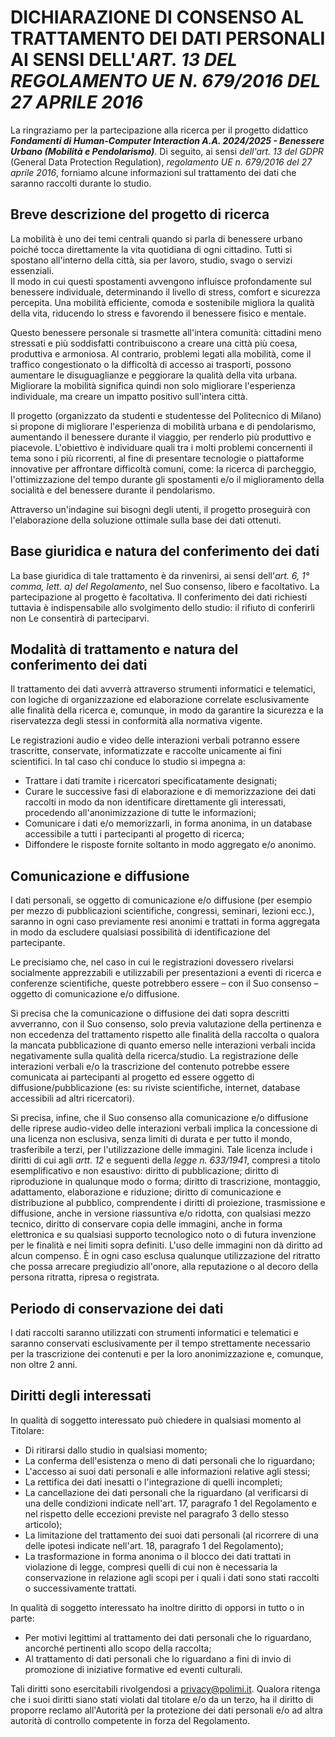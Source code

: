 # DICHIARAZIONE DI CONSENSO AL TRATTAMENTO DEI DATI PERSONALI AI SENSI DELL'*ART. 13 DEL REGOLAMENTO UE N. 679/2016 DEL 27 APRILE 2016*

La ringraziamo per la partecipazione alla ricerca per il progetto didattico ***Fondamenti di Human-Computer Interaction A.A. 2024/2025 - Benessere Urbano (Mobilità e Pendolarismo)***.
Di seguito, ai sensi *dell'art. 13 del GDPR* (General Data Protection Regulation), *regolamento UE n. 679/2016 del 27 aprile 2016*, forniamo alcune informazioni sul trattamento dei dati che saranno raccolti durante lo studio.

## Breve descrizione del progetto di ricerca

La mobilità è uno dei temi centrali quando si parla di benessere urbano poiché tocca direttamente la vita quotidiana di ogni cittadino. Tutti si spostano all'interno della città, sia per lavoro, studio, svago o servizi essenziali.  
Il modo in cui questi spostamenti avvengono influisce profondamente sul benessere individuale, determinando il livello di stress, comfort e sicurezza percepita. Una mobilità efficiente, comoda e sostenibile migliora la qualità della vita, riducendo lo stress e favorendo il benessere fisico e mentale.  

Questo benessere personale si trasmette all'intera comunità: cittadini meno stressati e più soddisfatti contribuiscono a creare una città più coesa, produttiva e armoniosa. Al contrario, problemi legati alla mobilità,
come il traffico congestionato o la difficoltà di accesso ai trasporti, possono aumentare le disuguaglianze e peggiorare la qualità della vita urbana. Migliorare la mobilità significa quindi non solo migliorare l'esperienza individuale, ma creare un impatto positivo sull'intera città.  

Il progetto (organizzato da studenti e studentesse del Politecnico di Milano) si propone di migliorare l'esperienza di mobilità urbana e di pendolarismo, aumentando il benessere durante il viaggio, per renderlo più produttivo e piacevole.
L'obiettivo è individuare quali tra i molti problemi concernenti il tema sono i più ricorrenti, al fine di presentare tecnologie o piattaforme innovative per affrontare difficoltà comuni, come: la ricerca di parcheggio, l'ottimizzazione del tempo
durante gli spostamenti e/o il miglioramento della socialità e del benessere durante il pendolarismo.

Attraverso un'indagine sui bisogni degli utenti, il progetto proseguirà con l'elaborazione della soluzione ottimale sulla base dei dati ottenuti.

## Base giuridica e natura del conferimento dei dati

La base giuridica di tale trattamento è da rinvenirsi, ai sensi dell'*art. 6, 1° comma, lett. a) del Regolamento*, nel Suo consenso, libero e facoltativo.
La partecipazione al progetto è facoltativa. Il conferimento dei dati richiesti tuttavia è indispensabile allo svolgimento dello studio: il rifiuto di conferirli non Le consentirà di parteciparvi.

## Modalità di trattamento e natura del conferimento dei dati

Il trattamento dei dati avverrà attraverso strumenti informatici e telematici, con logiche di organizzazione ed elaborazione correlate esclusivamente alle finalità della ricerca e, comunque,
in modo da garantire la sicurezza e la riservatezza degli stessi in conformità alla normativa vigente.

Le registrazioni audio e video delle interazioni verbali potranno essere trascritte, conservate, informatizzate e raccolte unicamente ai fini scientifici. In tal caso chi conduce lo studio si impegna a:

* Trattare i dati tramite i ricercatori specificatamente designati;
* Curare le successive fasi di elaborazione e di memorizzazione dei dati raccolti in modo da non identificare direttamente gli interessati, procedendo all'anonimizzazione di tutte le informazioni;
* Comunicare i dati e/o memorizzarli, in forma anonima, in un database accessibile a tutti i partecipanti al progetto di ricerca;
* Diffondere le risposte fornite soltanto in modo aggregato e/o anonimo.

## Comunicazione e diffusione

I dati personali, se oggetto di comunicazione e/o diffusione (per esempio per mezzo di pubblicazioni scientifiche, congressi, seminari, lezioni ecc.), saranno in ogni caso previamente resi anonimi e trattati in forma aggregata in modo da escludere
qualsiasi possibilità di identificazione del partecipante.

Le precisiamo che, nel caso in cui le registrazioni dovessero rivelarsi socialmente apprezzabili e utilizzabili per presentazioni a eventi di ricerca e conferenze scientifiche, queste potrebbero essere – con il Suo consenso – oggetto di comunicazione e/o diffusione.

Si precisa che la comunicazione o diffusione dei dati sopra descritti avverranno, con il Suo consenso, solo previa valutazione della pertinenza e non eccedenza del trattamento rispetto alle finalità della raccolta o qualora la mancata pubblicazione
di quanto emerso nelle interazioni verbali incida negativamente sulla qualità della ricerca/studio. La registrazione delle interazioni verbali e/o la trascrizione del contenuto potrebbe essere comunicata ai partecipanti al progetto ed essere oggetto
di diffusione/pubblicazione (es: su riviste scientifiche, internet, database accessibili ad altri ricercatori).

Si precisa, infine, che il Suo consenso alla comunicazione e/o diffusione delle riprese audio-video delle interazioni verbali implica la concessione di una licenza non esclusiva, senza limiti di durata e per tutto il mondo, trasferibile a terzi,
per l'utilizzazione delle immagini. Tale licenza include i diritti di cui agli *artt. 12* e seguenti della *legge n. 633/1941*, compresi a titolo esemplificativo e non esaustivo: diritto di pubblicazione; diritto di riproduzione in qualunque modo o forma;
diritto di trascrizione, montaggio, adattamento, elaborazione e riduzione; diritto di comunicazione e distribuzione al pubblico, comprendente i diritti di proiezione, trasmissione e diffusione, anche in versione riassuntiva e/o ridotta,
con qualsiasi mezzo tecnico, diritto di conservare copia delle immagini, anche in forma elettronica e su qualsiasi supporto tecnologico noto o di futura invenzione per le finalità e nei limiti sopra definiti. L'uso delle immagini non dà diritto ad alcun compenso.
È in ogni caso esclusa qualunque utilizzazione del ritratto che possa arrecare pregiudizio all'onore, alla reputazione o al decoro della persona ritratta, ripresa o registrata.

## Periodo di conservazione dei dati

I dati raccolti saranno utilizzati con strumenti informatici e telematici e saranno conservati esclusivamente per il tempo strettamente necessario per la trascrizione dei contenuti e per la loro anonimizzazione e, comunque, non oltre 2 anni.

## Diritti degli interessati

In qualità di soggetto interessato può chiedere in qualsiasi momento al Titolare:

* Di ritirarsi dallo studio in qualsiasi momento;
* La conferma dell'esistenza o meno di dati personali che lo riguardano;
* L'accesso ai suoi dati personali e alle informazioni relative agli stessi;
* La rettifica dei dati inesatti o l'integrazione di quelli incompleti;
* La cancellazione dei dati personali che la riguardano (al verificarsi di una delle condizioni indicate nell'art. 17, paragrafo 1 del Regolamento e nel rispetto delle eccezioni previste nel paragrafo 3 dello stesso articolo);
* La limitazione del trattamento dei suoi dati personali (al ricorrere di una delle ipotesi indicate nell'art. 18, paragrafo 1 del Regolamento);
* La trasformazione in forma anonima o il blocco dei dati trattati in violazione di legge, compresi quelli di cui non è necessaria la conservazione in relazione agli scopi per i quali i dati sono stati raccolti o successivamente trattati.

In qualità di soggetto interessato ha inoltre diritto di opporsi in tutto o in parte:

* Per motivi legittimi al trattamento dei dati personali che lo riguardano, ancorché pertinenti allo scopo della raccolta;
* Al trattamento di dati personali che lo riguardano a fini di invio di promozione di iniziative formative ed eventi culturali.

Tali diritti sono esercitabili rivolgendosi a [privacy@polimi.it](mailto:privacy@polimi.it).
Qualora ritenga che i suoi diritti siano stati violati dal titolare e/o da un terzo, ha il diritto di proporre reclamo all'Autorità per la protezione dei dati personali e/o ad altra autorità di controllo competente in forza del Regolamento.
